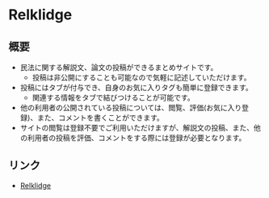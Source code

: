 # Relklidge

## 概要
- 民法に関する解説文、論文の投稿ができるまとめサイトです。
  - 投稿は非公開にすることも可能なので気軽に記述していただけます。
- 投稿にはタブが付与でき、自身のお気に入りタグも簡単に登録できます。
  - 関連する情報をタブで結びつけることが可能です。  
- 他の利用者の公開されている投稿については、閲覧、評価(お気に入り登録)、また、コメントを書くことができます。  
- サイトの閲覧は登録不要でご利用いただけますが、解説文の投稿、また、他の利用者の投稿を評価、コメントをする際には登録が必要となります。  

## リンク
- <a href='https://relklidge.herokuapp.com'>Relklidge</a>
